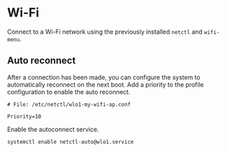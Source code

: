 # Wi-Fi

Connect to a Wi-Fi network using the previously installed `netctl` and `wifi-menu`.

## Auto reconnect

After a connection has been made, you can configure the system to automatically reconnect on the next boot. Add a
priority to the profile configuration to enable the auto reconnect.

```shell
# File: /etc/netctl/wlo1-my-wifi-ap.conf

Priority=10
```

Enable the autoconnect service.

```shell
systemctl enable netctl-auto@wlo1.service
```
